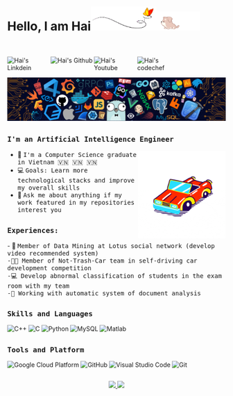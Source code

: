 # Hello, I am Hai<img src="images/butterfly.gif" width=30%><img src="images/dog.gif" width=20%>
<br><br>
<a href="https://www.linkedin.com/in/bui-hai-68b224192/">
  <img align="left" alt="Hai's Linkdein" width="100px" src="https://img.shields.io/badge/Linkedin-0A66C2?style=for-the-badge&logo=Linkedin&logoColor=white" />
</a>
<a href="https://github.com/BuiNgocHai">
  <img align="left" alt="Hai's Github" width="100px" src="https://img.shields.io/badge/Github-181717?style=for-the-badge&logo=Github&logoColor=white" />
</a>
<a href="https://www.youtube.com/channel/UCDUaQCTuj7qAIx6TMgW8XqA">
  <img align="left" alt="Hai's Youtube" width="100px" src="https://img.shields.io/badge/YouTube-FF0000?style=for-the-badge&logo=YouTube&logoColor=white" />
</a>
<a href="mailto:buingochai191@gmail.com">
  <img align="left" alt="Hai's codechef" width="100px" src="https://img.shields.io/badge/Gmail-EA4335?style=for-the-badge&logo=Gmail&logoColor=white" />
</a>

<br><br>
![](https://github.com/BuiNgocHai/BuiNgocHai/blob/master/images/header_1.png)

##
<div>
  <h3><b><samp>I'm an Artificial Intelligence Engineer</samp></b></h3>
<img align="right" src="https://github.com/BuiNgocHai/BuiNgocHai/blob/master/images/car.gif" width="40%"/>

- 🔭 <samp>I'm a Computer Science graduate in Vietnam 🇻🇳 🇻🇳 🇻🇳 
- 💻 <samp>Goals: Learn more technological stacks and improve my overall skills
- 💬 <samp>Ask me about anything if my work featured in my repositories interest you

</div>

##
<div>
<h3><b><samp>Experiences:</samp></b></h3>
- 👷 <samp>Member of Data Mining at Lotus social network (develop video recommended system) <br>
-🕵🏻 <samp>Member of Not-Trash-Car team in self-driving car development competition <br>
-💻  <samp>Develop abnormal classification of students in the exam room with my team<br>
-🔬 <samp>Working with automatic system of document analysis<br>
  </div>
  
##
 
<div>
<h3><b><samp>Skills and Languages</samp></b></h3>

![C++](https://img.shields.io/badge/C++-00599C?style=flat-square&logo=c%2B%2B&logoColor=white)
![C](https://img.shields.io/badge/C-27338e?style=flat-square&logo=c&logoColor=white)
![Python](https://img.shields.io/badge/Python-3776AB?style=flat-square&logo=Python&logoColor=white)
![MySQL](https://img.shields.io/badge/MySQL-4479A1?style=flat-square&logo=MySQL&logoColor=white)
![Matlab](https://img.shields.io/badge/MATLAB-800000?style=flat-square&logo=MathWorks&logoColor=white)
    </span>
  </div>
  
##
  
<h3><b><samp>Tools and Platform</samp></b></h3>

![Google Cloud Platform](https://img.shields.io/badge/Google_Cloud-4285F4?style=flat-square&logo=google-cloud&logoColor=white)
![GitHub](https://img.shields.io/badge/GitHub-181717?style=flat-square&logo=github)
![Visual Studio Code](https://img.shields.io/badge/Visual_Studio_Code-007ACC?style=flat-square&logo=Visual-Studio-Code&logoColor=white)
![Git](https://img.shields.io/badge/Git-F05032?style=flat-square&logo=Git&logoColor=white)
</span>
  
##

<p align="center">
  <a href="https://github.com/BuiNgocHai"><span>    
    <img width="54%" src="https://github-readme-stats.vercel.app/api?username=BuiNgocHai&count_private=true&show_icons=true&theme=radical&&include_all_commits=true" />
    <img height="180em" src="https://github-readme-stats-eight-theta.vercel.app/api/top-langs/?username=BuiNgocHai&hide=html,css,javascript,scss&layout=compact&langs_count=8&theme=radical"/>
    </span></a>
</p>
  
<!--



![image](https://github.com/BuiNgocHai/BuiNgocHai/blob/master/dino.gif)
**BuiNgocHai/BuiNgocHai** is a ✨ _special_ ✨ repository because its `README.md` (this file) appears on your GitHub profile.
<img width="48%" src="https://github-readme-streak-stats.herokuapp.com/?user=BuiNgocHai&theme=radical" />

<img align="center" src="https://github-profile-summary-cards.vercel.app/api/cards/profile-details?username=BuiNgocHai&theme=dracula" />
Here are some ideas to get you started:
  
## <p align="center"><h4 align="center"><samp> I'm an Artificial Intelligence Engineer </samp></h4></p>

- 🌱 I’m currently learning ...
- 👯 I’m looking to collaborate on ...
- 🤔 I’m looking for help with ...
- 💬 Ask me about ...
- 📫 How to reach me: ...
- 😄 Pronouns: ...
- ⚡ Fun fact: ...
-->
